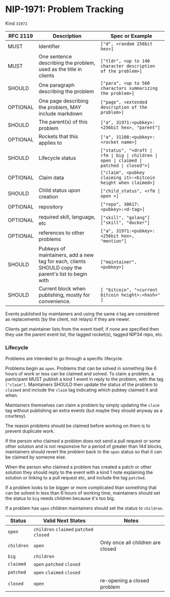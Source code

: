 # NIP-1971: Problem Tracking
Kind `31971`

| RFC 2119 | Description | Spec or Example |
|---|---|---|
|MUST|Identifier|`["d", <random 256bit hex>]`|
|MUST|One sentence describing the problem, used as the title in clients|`["tldr", <up to 140 character description of the problem>]`|
|SHOULD|One paragraph describing the problem|`["para", <up to 560 charactars summarizing the problem>]`|
|OPTIONAL|One page describing the problem, MAY include markdown|`["page", <extended description of the problem>]`|
|SHOULD|The parent(s) of this problem|`["a", 31971:<pubkey>:<256bit hex>, "parent"]`|
|OPTIONAL|Rockets that this applies to|`["a", 31108:<pubkey>:<rocket name>]`|
|SHOULD|Lifecycle status|`["status", "<draft \| rfm \| big \| children \| open \| claimed \| patched \| closed">]`|
|OPTIONAL|Claim data|`["claim", <pubkey claiming it>:<bitcoin height when claimed>]`|
|SHOULD|Child status upon creation|`["child_status", <rfm \| open >]`|
|OPTIONAL|repository |`["repo", 30617:<pubkey>:<d-tag>]`|
|OPTIONAL|required skill, language, etc|`["skill", "golang"]` `["skill", "docker"]`|
|OPTIONAL|references to other problems |`["a", 31971:<pubkey>:<256bit hex>, "mention"]`|
|SHOULD|Pubkeys of maintainers, add a new tag for each, clients SHOULD copy the parent's list to begin with|`["maintainer", <pubkey>]`|
|SHOULD| Current block when publishing, mostly for convenience. | `[ "bitcoin", "<current bitcoin height>:<hash>" ]` |


Events published by maintainers and using the same `d` tag are considered as replacements (by the client, not relays) if they are newer.

Clients get maintainer lists from the event itself, if none are specified then they use the parent event list, the tagged rocket(s), tagged NIP34 repo, etc.

### Lifecycle
Problems are intended to go through a specific lifecycle. 

Problems begin as `open`. Problems that can be solved in something like 6 hours of work or less can be claimed and solved. To claim a problem, a participant MUST publish a kind 1 event in reply to the problem, with the tag `["claim"]`. Maintainers SHOULD then update the status of the problem to `claimed` and include the `claim` tag indicating which pubkey claimed it and when.

Maintainers themselves can claim a problem by simply updating the `claim` tag without publishing an extra events (but maybe they should anyway as a courtesy).

The reason problems should be claimed before working on them is to prevent duplicate work.

If the person who claimed a problem does not send a pull request or some other solution and is not responsive for a period of greater than 144 blocks, maintainers should revert the problem back to the `open` status so that it can be claimed by someone else.

When the person who claimed a problem has created a patch or other solution they should reply to the event with a kind 1 note explaining the solution or linking to a pull request etc, and include the tag `patched`.

If a problem looks to be bigger or more complicated than something that can be solved in less than 6 hours of working time, maintainers should set the status to `big` needs children because it's too big. 

If a problem has `open` children maintainers should set the status to `children`.


| Status | Valid Next States | Notes |
|---|---|---|
|`open`|`children` `claimed` `patched` `closed` ||
|`children`|`open` |Only once all children are closed|
|`big`|`children` ||
|`claimed`|`open` `patched` `closed` ||
|`patched`| `open` `claimed` `closed` ||
|`closed`| `open` |re-opening a closed problem|

